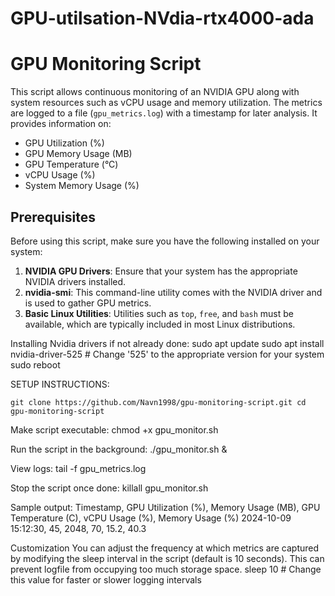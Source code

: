 # GPU-utilsation-NVdia-rtx4000-ada
# GPU Monitoring Script

This script allows continuous monitoring of an NVIDIA GPU along with system resources such as vCPU usage and memory utilization. The metrics are logged to a file (`gpu_metrics.log`) with a timestamp for later analysis. It provides information on:

- GPU Utilization (%)
- GPU Memory Usage (MB)
- GPU Temperature (°C)
- vCPU Usage (%)
- System Memory Usage (%)

## Prerequisites

Before using this script, make sure you have the following installed on your system:

1. **NVIDIA GPU Drivers**: Ensure that your system has the appropriate NVIDIA drivers installed.
2. **nvidia-smi**: This command-line utility comes with the NVIDIA driver and is used to gather GPU metrics.
3. **Basic Linux Utilities**: Utilities such as `top`, `free`, and `bash` must be available, which are typically included in most Linux distributions.

Installing Nvidia drivers if not already done: 
  sudo apt update
  sudo apt install nvidia-driver-525  # Change '525' to the appropriate version for your system
  sudo reboot

SETUP INSTRUCTIONS: 

`git clone https://github.com/Navn1998/gpu-monitoring-script.git
cd gpu-monitoring-script`

Make script executable: 
chmod +x gpu_monitor.sh

Run the script in the background: 
./gpu_monitor.sh &

View logs: 
tail -f gpu_metrics.log

Stop the script once done:
killall gpu_monitor.sh

Sample output: 
Timestamp, GPU Utilization (%), Memory Usage (MB), GPU Temperature (C), vCPU Usage (%), Memory Usage (%)
2024-10-09 15:12:30, 45, 2048, 70, 15.2, 40.3

Customization
You can adjust the frequency at which metrics are captured by modifying the sleep interval in the script (default is 10 seconds). This can prevent logfile from occupying too much storage space. 
    sleep 10  # Change this value for faster or slower logging intervals

